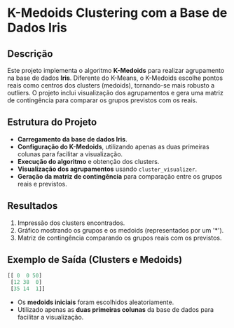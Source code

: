 # K-Medoids Clustering com a Base de Dados Iris

## Descrição
Este projeto implementa o algoritmo **K-Medoids** para realizar agrupamento na base de dados **Iris**. Diferente do K-Means, o K-Medoids escolhe pontos reais como centros dos clusters (medoids), tornando-se mais robusto a outliers. O projeto inclui visualização dos agrupamentos e gera uma matriz de contingência para comparar os grupos previstos com os reais.

## Estrutura do Projeto
- **Carregamento da base de dados Iris**.
- **Configuração do K-Medoids**, utilizando apenas as duas primeiras colunas para facilitar a visualização.
- **Execução do algoritmo** e obtenção dos clusters.
- **Visualização dos agrupamentos** usando `cluster_visualizer`.
- **Geração da matriz de contingência** para comparação entre os grupos reais e previstos.


## Resultados
1. Impressão dos clusters encontrados.
2. Gráfico mostrando os grupos e os medoids (representados por um '*').
3. Matriz de contingência comparando os grupos reais com os previstos.

## Exemplo de Saída (Clusters e Medoids)
```python
[[ 0  0 50]
 [12 38  0]
 [35 14  1]]
```

- Os **medoids iniciais** foram escolhidos aleatoriamente.
- Utilizado apenas as **duas primeiras colunas** da base de dados para facilitar a visualização.

